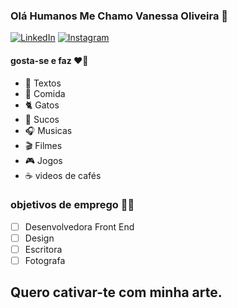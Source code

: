 ### Olá Humanos Me Chamo Vanessa Oliveira  🌻

<a href="https://https://www.linkedin.com/in/vanessa-oliveira-0036a4154/"><img alt="LinkedIn" src="https://img.shields.io/badge/LinkedIn-Vanessa%20Oliveira%20-yellow?style=flat-square&logo=linkedin"></a>
<a href="https://https://instagram.com/nessa_liver"><img alt="Instagram" src="https://img.shields.io/badge/Instagram-nessa_liver-yellow?style=flat-square&logo=instagram"></a>


#### gosta-se e faz ❤️🌻
- 📓 Textos
- 🍰 Comida
- 🐈 Gatos
- 🥤 Sucos
- 🎧 Musicas 
- 🎬 Filmes
- 🎮 Jogos
- ☕ videos de cafés

### objetivos de emprego 👩‍💻

- [ ] Desenvolvedora Front End
- [ ] Design
- [ ] Escritora
- [ ] Fotografa

## Quero cativar-te com minha arte.

